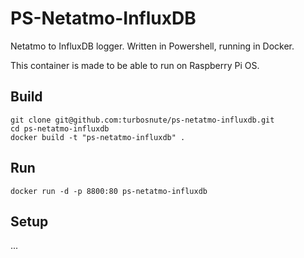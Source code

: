 # PS-Netatmo-InfluxDB
Netatmo to InfluxDB logger. Written in Powershell, running in Docker.

This container is made to be able to run on Raspberry Pi OS.

## Build
```
git clone git@github.com:turbosnute/ps-netatmo-influxdb.git
cd ps-netatmo-influxdb
docker build -t "ps-netatmo-influxdb" .
```

## Run
```
docker run -d -p 8800:80 ps-netatmo-influxdb
```

## Setup
...
